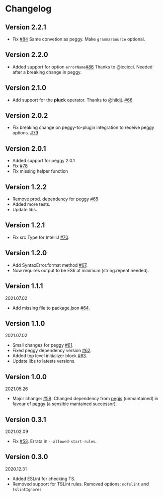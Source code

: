 # Changelog

## Version 2.2.1

- Fix [#84](https://github.com/metadevpro/ts-pegjs/issues/84) Same convetion as peggy. Make `grammarSource` optional.

## Version 2.2.0

- Added support for option `errorName`[#86](https://github.com/metadevpro/ts-pegjs/issues/86) Thanks to @iccicci. Needed after a breaking change in peggy.

## Version 2.1.0

- Add support for the **pluck** operator. Thanks to @hildjj. [#66](https://github.com/metadevpro/ts-pegjs/issues/66)

## Version 2.0.2

- Fix breaking change on peggy-to-plugin integration to receive peggy options. [#79](https://github.com/metadevpro/ts-pegjs/issues/79)

## Version 2.0.1

- Added support for peggy 2.0.1
- Fix [#78](https://github.com/metadevpro/ts-pegjs/issues/78)
- Fix missing helper function
## Version 1.2.2

- Remove prod. dependency for peggy [#65](https://github.com/metadevpro/ts-pegjs/issues/65)
- Added more tests.
- Update libs.

## Version 1.2.1

- Fix src Type for IntelliJ [#70](https://github.com/metadevpro/ts-pegjs/issues/70).

## Version 1.2.0

- Add SyntaxError.format method [#67](https://github.com/metadevpro/ts-pegjs/issues/67).
- Now requires output to be ES6 at minimum (string.repeat needed).

## Version 1.1.1

2021.07.02

- Add missing file to package.json [#64](https://github.com/metadevpro/ts-pegjs/pull/64).

## Version 1.1.0

2021.07.02

- Small changes for peggy [#61](https://github.com/metadevpro/ts-pegjs/pull/61).
- Fixed peggy dependency version [#62](https://github.com/metadevpro/ts-pegjs/pull/62).
- Added top level initializer block [#63](https://github.com/metadevpro/ts-pegjs/pull/63).
- Update libs to latests versions.

## Version 1.0.0

2021.05.26

- Major change: [#59](https://github.com/metadevpro/ts-pegjs/issues/59). Changed dependency from [pegjs](https://github.com/pegjs/pegjs) (unmantained) in favour of [peggy](https://github.com/peggyjs/peggy) (a sensible mantained successor).

## Version 0.3.1

2021.02.09

- Fix [#53](https://github.com/metadevpro/ts-pegjs/issues/53). Errata in `--allowed-start-rules`.

## Version 0.3.0

2020.12.31

- Added ESLint for checking TS.
- Removed support for TSLint rules. Removed options: `noTslint` and `tslintIgnores`
